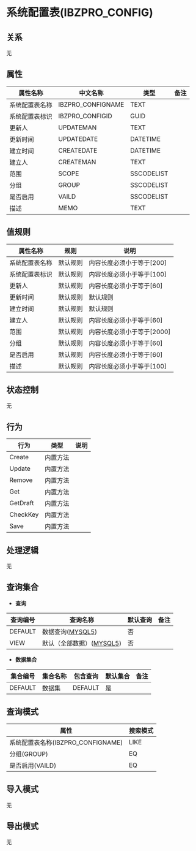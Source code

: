 # 系统配置表(IBZPRO_CONFIG)

  

## 关系
无

## 属性

| 属性名称        |    中文名称    | 类型     |  备注  |
| --------   |------------| -----   |  -------- | 
|系统配置表名称|IBZPRO_CONFIGNAME|TEXT|&nbsp;|
|系统配置表标识|IBZPRO_CONFIGID|GUID|&nbsp;|
|更新人|UPDATEMAN|TEXT|&nbsp;|
|更新时间|UPDATEDATE|DATETIME|&nbsp;|
|建立时间|CREATEDATE|DATETIME|&nbsp;|
|建立人|CREATEMAN|TEXT|&nbsp;|
|范围|SCOPE|SSCODELIST|&nbsp;|
|分组|GROUP|SSCODELIST|&nbsp;|
|是否启用|VAILD|SSCODELIST|&nbsp;|
|描述|MEMO|TEXT|&nbsp;|

## 值规则
| 属性名称    | 规则    |  说明  |
| --------   |------------| ----- | 
|系统配置表名称|默认规则|内容长度必须小于等于[200]|
|系统配置表标识|默认规则|内容长度必须小于等于[100]|
|更新人|默认规则|内容长度必须小于等于[60]|
|更新时间|默认规则|默认规则|
|建立时间|默认规则|默认规则|
|建立人|默认规则|内容长度必须小于等于[60]|
|范围|默认规则|内容长度必须小于等于[2000]|
|分组|默认规则|内容长度必须小于等于[60]|
|是否启用|默认规则|内容长度必须小于等于[60]|
|描述|默认规则|内容长度必须小于等于[100]|

## 状态控制

无


## 行为
| 行为    | 类型    |  说明  |
| --------   |------------| ----- | 
|Create|内置方法|&nbsp;|
|Update|内置方法|&nbsp;|
|Remove|内置方法|&nbsp;|
|Get|内置方法|&nbsp;|
|GetDraft|内置方法|&nbsp;|
|CheckKey|内置方法|&nbsp;|
|Save|内置方法|&nbsp;|

## 处理逻辑
无

## 查询集合

* **查询**

| 查询编号 | 查询名称       | 默认查询 |   备注|
| --------  | --------   | --------   | ----- |
|DEFAULT|数据查询([MYSQL5](../../appendix/query_MYSQL5.md#IbzproConfig_Default))|否|&nbsp;|
|VIEW|默认（全部数据）([MYSQL5](../../appendix/query_MYSQL5.md#IbzproConfig_View))|否|&nbsp;|

* **数据集合**

| 集合编号 | 集合名称   |  包含查询  | 默认集合 |   备注|
| --------  | --------   | -------- | --------   | ----- |
|DEFAULT|数据集|DEFAULT|是|&nbsp;|

## 查询模式
| 属性      |    搜索模式     |
| --------   |------------|
|系统配置表名称(IBZPRO_CONFIGNAME)|LIKE|
|分组(GROUP)|EQ|
|是否启用(VAILD)|EQ|

## 导入模式
无


## 导出模式
无
